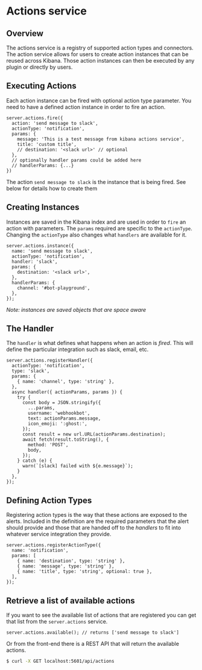 # Actions service

## Overview

The actions service is a registry of supported action types and connectors. The action service allows for
users to create action instances that can be reused across Kibana. Those action instances can then be
executed by any plugin or directly by users.

## Executing Actions

Each action instance can be fired with optional action type parameter. You need
to have a defined action instance in order to fire an action.

```JS
server.actions.fire({
  action: 'send message to slack',
  actionType: 'notification',
  params: {
    message: 'This is a test message from kibana actions service',
    title: 'custom title',
    // destination: '<slack url>' // optional
  },
  // optionally handler params could be added here
  // handlerParams: {...}
})
```

The action `send message to slack` is the instance that is being fired. See
below for details how to create them

## Creating Instances

Instances are saved in the Kibana index and are used in order to `fire` an action with parameters. The
`params` required are specific to the `actionType`. Changing the `actionType` also
changes what `handlers` are available for it.


```JS
server.actions.instance({
  name: 'send message to slack',
  actionType: 'notification',
  handler: 'slack',
  params: {
    destination: '<slack url>',
  },
  handlerParams: {
    channel: '#bot-playground',
  },
});
```

*Note: instances are saved objects that are space aware*

## The Handler

The `handler` is what defines what happens when an action is *fired*. This
will define the particular integration such as slack, email, etc.

```JS
server.actions.registerHandler({
  actionType: 'notification',
  type: 'slack',
  params: {
    { name: 'channel', type: 'string' },
  },
  async handler({ actionParams, params }) {
    try {
      const body = JSON.stringify({
        ...params,
        username: 'webhookbot',
        text: actionParams.message,
        icon_emoji: ':ghost:',
      });
      const result = new url.URL(actionParams.destination);
      await fetch(result.toString(), {
        method: 'POST',
        body,
      });
    } catch (e) {
      warn(`[slack] failed with ${e.message}`);
    }
  },
});
```

## Defining Action Types

Registering action types is the way that these actions are exposed to the
alerts. Included in the definition are the required parameters that the alert
should provide and those that are handed off to the *handlers* to fit into
whatever service integration they provide.

```JS
server.actions.registerActionType({
  name: 'notification',
  params: [
    { name: 'destination', type: 'string' },
    { name: 'message', type: 'string' },
    { name: 'title', type: 'string', optional: true },
  ],
});
```

## Retrieve a list of available actions

If you want to see the available list of actions that are registered you can get
that list from the `server.actions` service.

```JS
server.actions.available(); // returns ['send message to slack']
```

Or from the front-end there is a REST API that will return the available actions.

```sh
$ curl -X GET localhost:5601/api/actions
```
